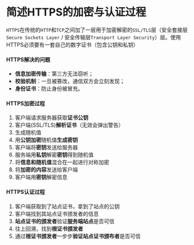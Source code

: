 # 简述HTTPS的加密与认证过程

`HTTPS`在传统的`HTTP`和`TCP`之间加了一层用于加密解密的`SSL/TLS`层（安全套接层`Secure Sockets Layer` / 安全传输层`Transport Layer Security`）层。使用HTTPS必须要有一套自己的数字证书（包含公钥和私钥）

#### HTTPS解决的问题

- **信息加密传输**：第三方无法窃听；
- **校验机制**：一旦被篡改，通信双方会立刻发现；
- **身份证书**：防止身份被冒充。

#### HTTPS加密过程

1. 客户端请求服务器获取**证书公钥**
2. 客户端(SSL/TLS)**解析证书**（无效会弹出警告）
3. 生成随机值
4. 用**公钥加密**随机值**生成密钥**
5. 客户端将**密钥**发送给服务器
6. 服务端用**私钥**解密**密钥**得到随机值
7. 将**信息和随机值**混合在一起进行对称加密
8. 将**加密的内容**发送给客户端
9. 客户端用**密钥**解密信息

#### HTTPS认证过程

1. 客户端获取到了站点证书，拿到了站点的公钥
2. 客户端找到其站点证书颁发者的信息
3. **站点证书的颁发者**验证**服务端站点**是否可信
4. 往上回溯，找到**根证书颁发者**
5. 通过**根证书颁发者**一步步**验证站点证书颁布者**是否可信